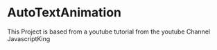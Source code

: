 # AutoTextAnimation
This Project is based from a youtube tutorial from the youtube Channel JavascriptKing
